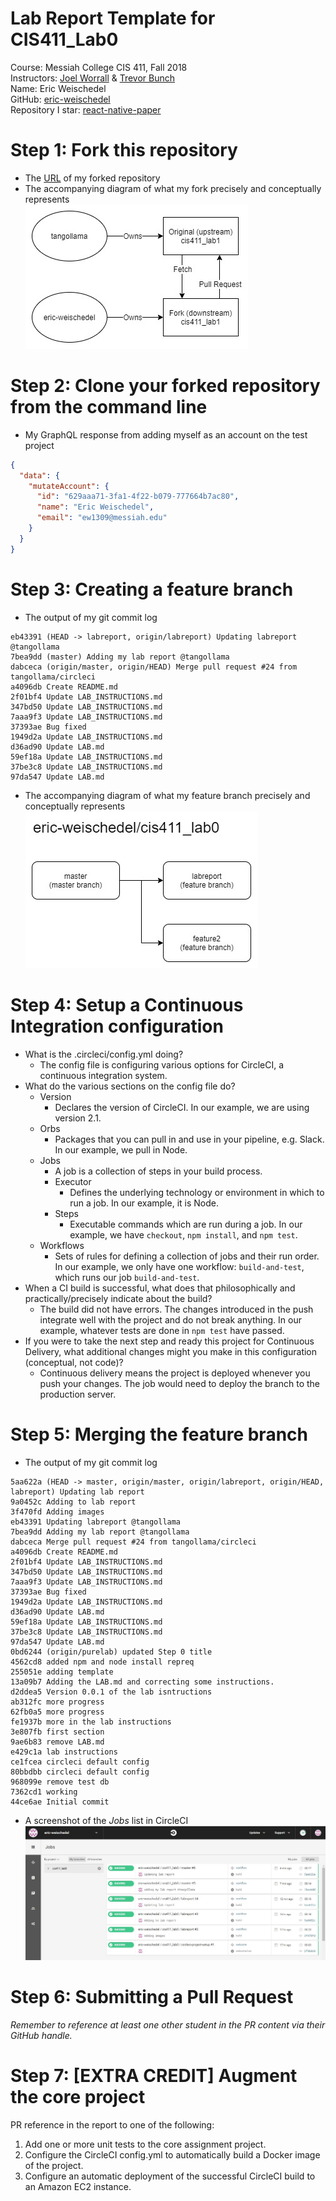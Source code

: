 # Lab Report Template for CIS411_Lab0
Course: Messiah College CIS 411, Fall 2018<br/>
Instructors: [Joel Worrall](https://github.com/tangollama) & [Trevor Bunch](https://github.com/trevordbunch)<br/>
Name: Eric Weischedel<br/>
GitHub: [eric-weischedel](https://github.com/eric-weischedel)<br/>
Repository I star: [react-native-paper](https://github.com/callstack/react-native-paper)

# Step 1: Fork this repository
- The [URL](https://github.com/eric-weischedel/cis411_lab0) of my forked repository
- The accompanying diagram of what my fork precisely and conceptually represents<br/>
![Fork](images/fork.jpg)

# Step 2: Clone your forked repository from the command line
- My GraphQL response from adding myself as an account on the test project
```json
{
  "data": {
    "mutateAccount": {
      "id": "629aaa71-3fa1-4f22-b079-777664b7ac80",
      "name": "Eric Weischedel",
      "email": "ew1309@messiah.edu"
    }
  }
}
```

# Step 3: Creating a feature branch
- The output of my git commit log
```
eb43391 (HEAD -> labreport, origin/labreport) Updating labreport @tangollama
7bea9dd (master) Adding my lab report @tangollama
dabceca (origin/master, origin/HEAD) Merge pull request #24 from tangollama/circleci
a4096db Create README.md
2f01bf4 Update LAB_INSTRUCTIONS.md
347bd50 Update LAB_INSTRUCTIONS.md
7aaa9f3 Update LAB_INSTRUCTIONS.md
37393ae Bug fixed
1949d2a Update LAB_INSTRUCTIONS.md
d36ad90 Update LAB.md
59ef18a Update LAB_INSTRUCTIONS.md
37be3c8 Update LAB_INSTRUCTIONS.md
97da547 Update LAB.md
```
- The accompanying diagram of what my feature branch precisely and conceptually represents<br/>
![Feature Branch](images/featurebranch.jpg)

# Step 4: Setup a Continuous Integration configuration
- What is the .circleci/config.yml doing?
  - The config file is configuring various options for CircleCI, a continuous integration system.
- What do the various sections on the config file do?
  - Version
    - Declares the version of CircleCI. In our example, we are using version 2.1.
  - Orbs
    - Packages that you can pull in and use in your pipeline, e.g. Slack. In our example, we pull in Node.
  - Jobs
    - A job is a collection of steps in your build process.
    - Executor
      - Defines the underlying technology or environment in which to run a job. In our example, it is Node.
    - Steps
      - Executable commands which are run during a job. In our example, we have `checkout`, `npm install`, and `npm test`.
  - Workflows
    - Sets of rules for defining a collection of jobs and their run order. In our example, we only have one workflow: `build-and-test`, which runs our job `build-and-test`.
- When a CI build is successful, what does that philosophically and practically/precisely indicate about the build?
  - The build did not have errors. The changes introduced in the push integrate well with the project and do not break anything. In our example, whatever tests are done in `npm test` have passed.
- If you were to take the next step and ready this project for Continuous Delivery, what additional changes might you make in this configuration (conceptual, not code)?
  - Continuous delivery means the project is deployed whenever you push your changes. The job would need to deploy the branch to the production server.

# Step 5: Merging the feature branch
* The output of my git commit log
```
5aa622a (HEAD -> master, origin/master, origin/labreport, origin/HEAD, labreport) Updating lab report
9a0452c Adding to lab report
3f470fd Adding images
eb43391 Updating labreport @tangollama
7bea9dd Adding my lab report @tangollama
dabceca Merge pull request #24 from tangollama/circleci
a4096db Create README.md
2f01bf4 Update LAB_INSTRUCTIONS.md
347bd50 Update LAB_INSTRUCTIONS.md
7aaa9f3 Update LAB_INSTRUCTIONS.md
37393ae Bug fixed
1949d2a Update LAB_INSTRUCTIONS.md
d36ad90 Update LAB.md
59ef18a Update LAB_INSTRUCTIONS.md
37be3c8 Update LAB_INSTRUCTIONS.md
97da547 Update LAB.md
0bd6244 (origin/purelab) updated Step 0 title
4562cd8 added npm and node install repreq
255051e adding template
13a09b7 Adding the LAB.md and correcting some instructions.
d2ddea5 Version 0.0.1 of the lab isntructions
ab312fc more progress
62fb0a5 more progress
fe1937b more in the lab instructions
3e807fb first section
9ae6b83 remove LAB.md
e429c1a lab instructions
ce1fcea circleci default config
80bbdbb circleci default config
968099e remove test db
7362cd1 working
44ce6ae Initial commit
```
* A screenshot of the _Jobs_ list in CircleCI
![Jobs](images/jobs.JPG)

# Step 6: Submitting a Pull Request
_Remember to reference at least one other student in the PR content via their GitHub handle._

# Step 7: [EXTRA CREDIT] Augment the core project
PR reference in the report to one of the following:
1. Add one or more unit tests to the core assignment project. 
2. Configure the CircleCI config.yml to automatically build a Docker image of the project.
3. Configure an automatic deployment of the successful CircleCI build to an Amazon EC2 instance.
